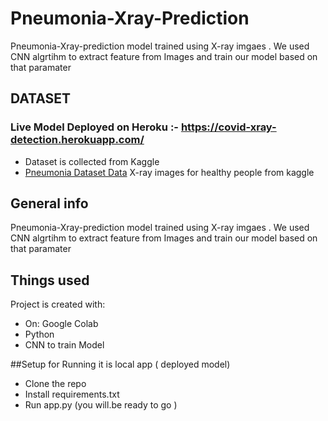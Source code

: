 # Pneumonia-Xray-Prediction
Pneumonia-Xray-prediction model trained using X-ray imgaes . We used CNN algrtihm to extract feature from Images and train our model based on that paramater


## DATASET

### Live Model Deployed on Heroku :- https://covid-xray-detection.herokuapp.com/

* Dataset is collected from Kaggle  
* [Pneumonia Dataset Data](https://www.kaggle.com/paultimothymooney/chest-xray-pneumonia) X-ray images for healthy people from kaggle

## General info
Pneumonia-Xray-prediction model trained using X-ray imgaes . We used CNN algrtihm to extract feature from Images and train our model based on that paramater

	
## Things used
Project is created with:
* On: Google Colab
* Python
* CNN to train Model

##Setup for Running it is local app ( deployed model) 

* Clone the repo
* Install requirements.txt 
* Run app.py (you will.be ready to go ) 
